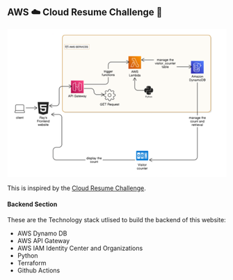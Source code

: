 ## AWS ☁️ Cloud Resume Challenge 🚀

![Ray's Portfolio Website](./assets/aws_crc_architecture_backend.png)

This is inspired by the [Cloud Resume Challenge](https://cloudresumechallenge.dev/docs/the-challenge/aws/).

#### Backend Section

These are the Technology stack utlised to build the backend of this website:

- AWS Dynamo DB
- AWS API Gateway
- AWS IAM Identity Center and Organizations
- Python
- Terraform
- Github Actions 
